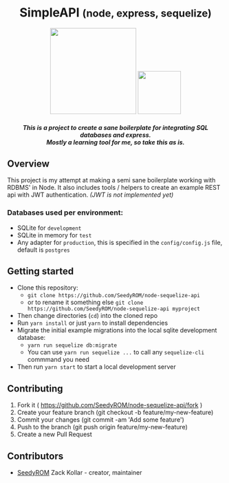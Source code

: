 <div align="center">
  <h1>SimpleAPI <small>(node, express, sequelize)</small></h1>
  <p>
    <img src="https://upload.wikimedia.org/wikipedia/commons/6/64/Expressjs.png" width="200">
    <img src="https://cdn.worldvectorlogo.com/logos/sequelize.svg" width="100px">
  </p>
  <p>
    <h5>
      This is a project to create a sane boilerplate for integrating SQL databases and express.<br>
      <i>Mostly a learning tool for me, so take this as is.</i>
    </h5>
  </p>
</div>

## Overview

This project is my attempt at making a semi sane boilerplate working with RDBMS' in Node. It also includes tools / helpers to create an example REST api with JWT authentication. *(JWT is not implemented yet)*

### Databases used per environment:
* SQLite for `development`
* SQLite in memory for `test`
* Any adapter for `production`, this is specified in the `config/config.js` file, default is `postgres`

## Getting started

* Clone this repository:
  * `git clone https://github.com/SeedyROM/node-sequelize-api`
  * or to rename it something else `git clone https://github.com/SeedyROM/node-sequelize-api myproject`
* Then change directories (`cd`) into the cloned repo
* Run `yarn install` or just `yarn` to install dependencies
* Migrate the initial example migrations into the local sqlite development database:
  * `yarn run sequelize db:migrate`
  * You can use `yarn run sequelize ...` to call any `sequelize-cli` commmand you need
* Then run `yarn start` to start a local development server

## Contributing

1. Fork it ( https://github.com/SeedyROM/node-sequelize-api/fork )
2. Create your feature branch (git checkout -b feature/my-new-feature)
3. Commit your changes (git commit -am 'Add some feature')
4. Push to the branch (git push origin feature/my-new-feature)
5. Create a new Pull Request

## Contributors

- [SeedyROM](https://github.com/SeedyROM) Zack Kollar - creator, maintainer
